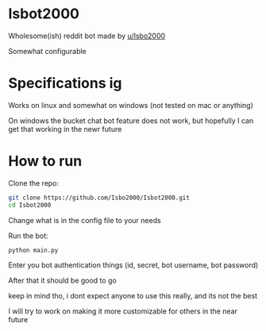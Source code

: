 # Isbot2000

Wholesome(ish) reddit bot made by [u/Isbo2000](https://www.reddit.com/user/isbo2000/)

Somewhat configurable

# Specifications ig

Works on linux and somewhat on windows (not tested on mac or anything)

On windows the bucket chat bot feature does not work, but hopefully I can get that working in the newr future

# How to run

Clone the repo:

```sh
git clone https://github.com/Isbo2000/Isbot2000.git
cd Isbot2000
```
Change what is in the config file to your needs

Run the bot:
```sh
python main.py
```

Enter you bot authentication things (id, secret, bot username, bot password)

After that it should be good to go

keep in mind tho, i dont expect anyone to use this really, and its not the best

I will try to work on making it more customizable for others in the near future
